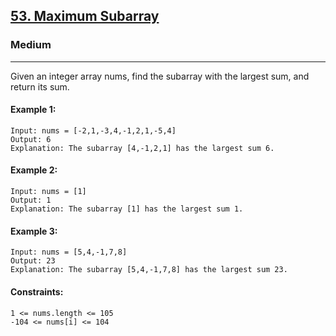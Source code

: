 [53. Maximum Subarray](https://leetcode.com/problems/maximum-subarray/)
---------------------------------------------------------------------------------------------------------------------------------------------

### Medium
---------------------------------------------------------------------------------------------------------------------------------------------

Given an integer array nums, find the subarray with the largest sum, and return its sum.

#### Example 1:
```
Input: nums = [-2,1,-3,4,-1,2,1,-5,4]
Output: 6
Explanation: The subarray [4,-1,2,1] has the largest sum 6.
```
#### Example 2:
```
Input: nums = [1]
Output: 1
Explanation: The subarray [1] has the largest sum 1.
```
#### Example 3:
```
Input: nums = [5,4,-1,7,8]
Output: 23
Explanation: The subarray [5,4,-1,7,8] has the largest sum 23.
```
#### Constraints:
```
1 <= nums.length <= 105
-104 <= nums[i] <= 104
```
